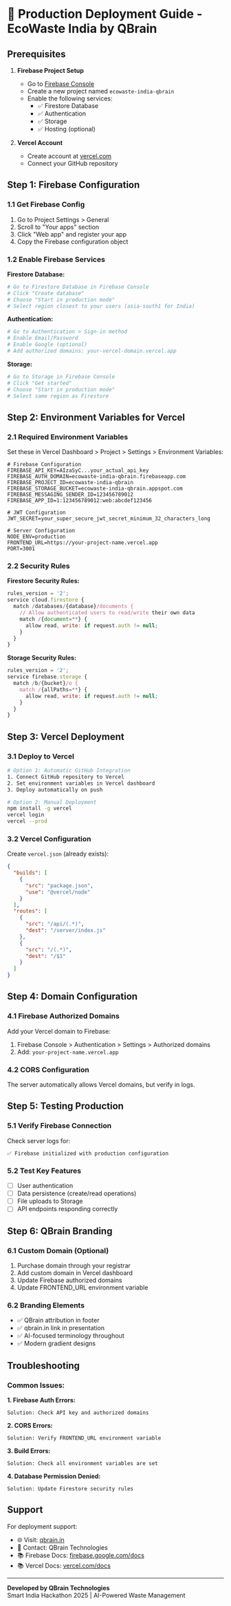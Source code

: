 # 🚀 Production Deployment Guide - EcoWaste India by QBrain

## Prerequisites

1. **Firebase Project Setup**
   - Go to [Firebase Console](https://console.firebase.google.com/)
   - Create a new project named `ecowaste-india-qbrain`
   - Enable the following services:
     - ✅ Firestore Database
     - ✅ Authentication
     - ✅ Storage
     - ✅ Hosting (optional)

2. **Vercel Account**
   - Create account at [vercel.com](https://vercel.com)
   - Connect your GitHub repository

## Step 1: Firebase Configuration

### 1.1 Get Firebase Config
1. Go to Project Settings > General
2. Scroll to "Your apps" section
3. Click "Web app" and register your app
4. Copy the Firebase configuration object

### 1.2 Enable Firebase Services

**Firestore Database:**
```bash
# Go to Firestore Database in Firebase Console
# Click "Create database"
# Choose "Start in production mode"
# Select region closest to your users (asia-south1 for India)
```

**Authentication:**
```bash
# Go to Authentication > Sign-in method
# Enable Email/Password
# Enable Google (optional)
# Add authorized domains: your-vercel-domain.vercel.app
```

**Storage:**
```bash
# Go to Storage in Firebase Console
# Click "Get started"
# Choose "Start in production mode"
# Select same region as Firestore
```

## Step 2: Environment Variables for Vercel

### 2.1 Required Environment Variables

Set these in Vercel Dashboard > Project > Settings > Environment Variables:

```env
# Firebase Configuration
FIREBASE_API_KEY=AIzaSyC...your_actual_api_key
FIREBASE_AUTH_DOMAIN=ecowaste-india-qbrain.firebaseapp.com
FIREBASE_PROJECT_ID=ecowaste-india-qbrain
FIREBASE_STORAGE_BUCKET=ecowaste-india-qbrain.appspot.com
FIREBASE_MESSAGING_SENDER_ID=123456789012
FIREBASE_APP_ID=1:123456789012:web:abcdef123456

# JWT Configuration
JWT_SECRET=your_super_secure_jwt_secret_minimum_32_characters_long

# Server Configuration
NODE_ENV=production
FRONTEND_URL=https://your-project-name.vercel.app
PORT=3001
```

### 2.2 Security Rules

**Firestore Security Rules:**
```javascript
rules_version = '2';
service cloud.firestore {
  match /databases/{database}/documents {
    // Allow authenticated users to read/write their own data
    match /{document=**} {
      allow read, write: if request.auth != null;
    }
  }
}
```

**Storage Security Rules:**
```javascript
rules_version = '2';
service firebase.storage {
  match /b/{bucket}/o {
    match /{allPaths=**} {
      allow read, write: if request.auth != null;
    }
  }
}
```

## Step 3: Vercel Deployment

### 3.1 Deploy to Vercel

```bash
# Option 1: Automatic GitHub Integration
1. Connect GitHub repository to Vercel
2. Set environment variables in Vercel dashboard
3. Deploy automatically on push

# Option 2: Manual Deployment
npm install -g vercel
vercel login
vercel --prod
```

### 3.2 Vercel Configuration

Create `vercel.json` (already exists):
```json
{
  "builds": [
    {
      "src": "package.json",
      "use": "@vercel/node"
    }
  ],
  "routes": [
    {
      "src": "/api/(.*)",
      "dest": "/server/index.js"
    },
    {
      "src": "/(.*)",
      "dest": "/$1"
    }
  ]
}
```

## Step 4: Domain Configuration

### 4.1 Firebase Authorized Domains
Add your Vercel domain to Firebase:
1. Firebase Console > Authentication > Settings > Authorized domains
2. Add: `your-project-name.vercel.app`

### 4.2 CORS Configuration
The server automatically allows Vercel domains, but verify in logs.

## Step 5: Testing Production

### 5.1 Verify Firebase Connection
Check server logs for:
```
✅ Firebase initialized with production configuration
```

### 5.2 Test Key Features
- [ ] User authentication
- [ ] Data persistence (create/read operations)
- [ ] File uploads to Storage
- [ ] API endpoints responding correctly

## Step 6: QBrain Branding

### 6.1 Custom Domain (Optional)
1. Purchase domain through your registrar
2. Add custom domain in Vercel dashboard
3. Update Firebase authorized domains
4. Update FRONTEND_URL environment variable

### 6.2 Branding Elements
- ✅ QBrain attribution in footer
- ✅ qbrain.in link in presentation
- ✅ AI-focused terminology throughout
- ✅ Modern gradient designs

## Troubleshooting

### Common Issues:

**1. Firebase Auth Errors:**
```
Solution: Check API key and authorized domains
```

**2. CORS Errors:**
```
Solution: Verify FRONTEND_URL environment variable
```

**3. Build Errors:**
```
Solution: Check all environment variables are set
```

**4. Database Permission Denied:**
```
Solution: Update Firestore security rules
```

## Support

For deployment support:
- 🌐 Visit: [qbrain.in](https://qbrain.in)
- 📧 Contact: QBrain Technologies
- 📚 Firebase Docs: [firebase.google.com/docs](https://firebase.google.com/docs)
- 📚 Vercel Docs: [vercel.com/docs](https://vercel.com/docs)

---

**Developed by QBrain Technologies**  
Smart India Hackathon 2025 | AI-Powered Waste Management